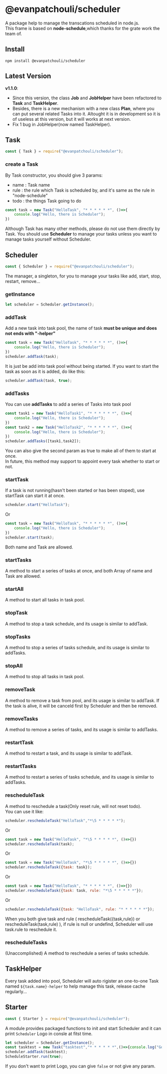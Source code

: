 # @evanpatchouli/scheduler
A package help to manage the transcations scheduled in node.js.  
This frame is based on **node-schedule**,which thanks for the grate work the team of.

## Install

```shell
npm install @evanpatchouli/scheduler
```

## Latest Version

**v1.1.0**: 
- Since this version, the class **Job** and **JobHelper** have been refactored to **Task** and **TaskHelper**.
- Besides, there is a new mechanism with a new class **Plan**, where you can put several related Tasks into it. Altought it is in development so it is of useless at this version, but it will works at next version.
- Fix 1 bug in JobHelper(now named TaskHelper).

## Task

```js
const { Task } = require("@evanpatchouli/scheduler");
```

### create a Task

By Task constructor, you should give 3 params:
- name : Task name
- rule : the rule which Task is scheduled by, and it's same as the rule in "node-schedule"
- todo : the things Task going to do
```js
const task = new Task("HelloTask", "* * * * * *", ()=>{
    console.log("Hello, there is Scheduler");
})
```
Although Task has many other methods, please do not use them directly by Task. You should use **Scheduler** to manage your tasks unless you want to manage tasks yourself without Scheduler.

## Scheduler

```js
const { Scheduler } = require("@evanpatchouli/scheduler");
```

The manager, a singleton, for you to manage your tasks like add, start, stop, restart, remove...

### getInstance
```js
let scheduler = Scheduler.getInstance();
```

### addTask

Add a new task into task pool, the name of task **must be unique and does not ends with "-helper"**
```js
const task = new Task("HelloTask", "* * * * * *", ()=>{
    console.log("Hello, there is Scheduler");
})
scheduler.addTask(task);
```
It is just be add into task pool without being started. If you want to start the task as soon as it is added, do like this:
```js
scheduler.addTask(task, true);
```

### addTasks

You can use **addTasks** to add a series of Tasks into task pool
```js
const task1 = new Task("HelloTask1", "* * * * * *", ()=>{
    console.log("Hello, there is Scheduler");
})
const task2 = new Task("HelloTask2", "* * * * * *", ()=>{
    console.log("Hello, there is Scheduler");
})
scheduler.addTasks([task1,task2]);
```
You can also give the second param as true to make all of them to start at once.  
In future, this method may support to appoint every task whether to start or not.

### startTask

If a task is not running(hasn't been started or has been stoped), use startTask can start it at once.
```js
scheduler.start("HelloTask");
```
Or
```js
const task = new Task("HelloTask", "* * * * * *", ()=>{
    console.log("Hello, there is Scheduler");
})
scheduler.start(task);
```
Both name and Task are allowed.

### startTasks

A method to start a series of tasks at once, and both Array of name and Task are allowed.

### startAll

A method to start all tasks in task pool.

### stopTask

A method to stop a task schedule, and its usage is similar to addTask.

### stopTasks

A method to stop a series of tasks schedule, and its usage is similar to addTasks.

### stopAll

A method to stop all tasks in task pool.

### removeTask

A method to remove a task from pool, and its usage is similar to addTask. If the task is alive, it will be canceld first by Scheduler and then be removed.

### removeTasks

A method to remove a series of tasks, and its usage is similar to addTasks.

### restartTask

A method to restart a task, and its usage is similar to addTask.

### restartTasks

A method to restart a series of tasks schedule, and its usage is similar to addTasks.

### rescheduleTask

A method to reschedule a task(Only reset rule, will not reset todo).  
You can use it like:
```js
scheduler.rescheduleTask("HelloTask","*\5 * * * * *");
```
Or
```js
const task = new Task("HelloTask", "*\5 * * * * *", ()=>{})
scheduler.rescheduleTask(task);
```
Or
```js
const task = new Task("HelloTask", "*\5 * * * * *", ()=>{})
scheduler.rescheduleTask({task: task});
```
Or
```js
const task = new Task("HelloTask", "* * * * * *", ()=>{})
scheduler.rescheduleTask({task: task, rule: "*\5 * * * * *"});
```
Or
```js
scheduler.rescheduleTask({task: "HelloTask", rule: "* * * * * *"});
```
When you both give task<Task> and rule ( rescheduleTask({task,rule}) or rescheduleTask(task,rule) ), if rule is null or undefind, Scheduler will use task.rule to reschedule it.
### rescheduleTasks

(Unaccomplished) A method to reschedule a series of tasks schedule.

## TaskHelper

Every task added into pool, Scheduler will auto rigister an one-to-one Task named `${task.name}-helper` to help manage this task, release cache regularly...
## Starter

```js
const { Starter } = require("@evanpatchouli/scheduler");
```

A module provides packaged functions to init and start Scheduler and it can print `Scheduler` Logo in consle at fitst time.

```js
let scheduler = Scheduler.getInstance();
const tasktest = new Task("tasktest","* * * * * *",()=>{console.log("Go!")});
scheduler.addTask(tasktest);
ScheduleStarter.run(true);
```
If you don't want to print Logo, you can give `false` or not give any param.
